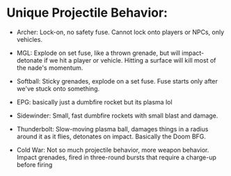 # Unique Projectile Behavior:

- Archer: Lock-on, no safety fuse. Cannot lock onto players or NPCs, only vehicles.

- MGL: Explode on set fuse, like a thrown grenade, but will impact-detonate if we hit a player or vehicle. Hitting a surface will kill most of the nade's momentum.

- Softball: Sticky grenades, explode on a set fuse. Fuse starts only after we've stuck onto something.

- EPG: basically just a dumbfire rocket but its plasma lol

- Sidewinder: Small, fast dumbfire rockets with small blast and damage.

- Thunderbolt: Slow-moving plasma ball, damages things in a radius around it as it flies, detonates on impact. Basically the Doom BFG.

- Cold War: Not so much projectile behavior, more weapon behavior. Impact grenades, fired in three-round bursts that require a charge-up before firing